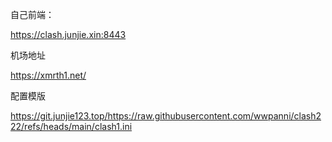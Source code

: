 自己前端：

https://clash.junjie.xin:8443

机场地址

https://xmrth1.net/


配置模版

https://git.junjie123.top/https://raw.githubusercontent.com/wwpanni/clash222/refs/heads/main/clash1.ini
